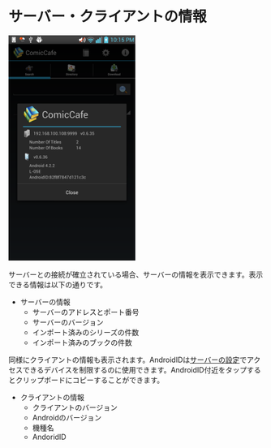 # サーバー・クライアントの情報

<img src='https://raw.githubusercontent.com/burton999dev/ComicCafeHelp/master/images/en/client/Information.png' width='250px'/>
<br>

サーバーとの接続が確立されている場合、サーバーの情報を表示できます。表示できる情報は以下の通りです。

* サーバーの情報
    * サーバーのアドレスとポート番号
    * サーバーのバージョン
    * インポート済みのシリーズの件数
    * インポート済みのブックの件数

同様にクライアントの情報も表示されます。AndroidIDは[サーバーの設定](../../Server/BasicOperations/Settings.mkd)でアクセスできるデバイスを制限するのに使用できます。AndroidID付近をタップするとクリップボードにコピーすることができます。

* クライアントの情報
    * クライアントのバージョン
    * Androidのバージョン
    * 機種名
    * AndoridID
